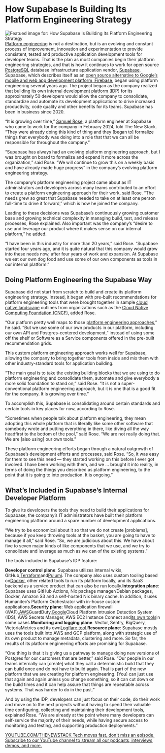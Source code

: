 # How Supabase Is Building Its Platform Engineering Strategy
![Featued image for: How Supabase Is Building Its Platform Engineering Strategy](https://cdn.thenewstack.io/media/2024/08/44d188b4-wesley-tingey-7paifc4fohk-unsplash-1-1024x683.jpg)
[Platform engineering](https://thenewstack.io/platform-engineering/) is not a destination, but is an evolving and constant process of improvement, innovation and experimentation to provide consistent, tested and productive application development tools for developer teams. That is the plan as most companies begin their platform engineering strategies, and that is how it continues to work for open source [PostgreSQL](https://thenewstack.io/benchmarking-postgresql-vs-mongodb-for-genai/) database infrastructure application vendor, [Supabase](https://supabase.com/).
Supabase, which describes itself as an [open source alternative to Google’s mobile and web app development platform, Firebase](https://kinsta.com/blog/firebase-alternatives/), began using platform engineering several years ago. The project began as the company realized that building its own [internal development platform (IDP)](https://thenewstack.io/internal-developer-platform-vs-internal-developer-portal-whats-up/) for its approximately 50 developers would allow the company to consolidate, standardize and automate its development applications to drive increased productivity, code quality and other benefits for its teams. Supabase has been in business since 2020.

“It is growing over time,” [Samuel Rose](https://www.linkedin.com/in/samrose/), a platform engineer at Supabase who came to work for the company in February 2024, told The New Stack. “They were already doing this kind of thing and they [began to] formalize things that everybody was doing into a role that that we can all be responsible for throughout the company.”

“Supabase has always had an evolving platform engineering approach, but I was brought on board to formalize and expand it more across the organization,” said Rose. “We will continue to grow this on a weekly basis and have already made huge progress” in the company’s evolving platform engineering strategy.

The company’s platform engineering project came about as IT administrators and developers across many teams contributed to an effort to create a platform engineering approach for their work, said Rose. “The needs grew so great that Supabase needed to take on at least one person full-time to drive it forward,” which is how he joined the company.

Leading to these decisions was Supabase’s continuously growing customer base and growing technical complexity in managing build, test, and release processes, Rose explained. Also important was the company’s “desire to use and leverage our product where it makes sense on our internal platform,” he added.

“I have been in this industry for more than 20 years,” said Rose. “Supabase started four years ago, and it is quite natural that this company would grow into these needs now, after four years of work and expansion. At Supabase we eat our own dog food and use some of our own components as tools in our internal platform.”

## Doing Platform Engineering the Supabase Way
Supabase did not start from scratch to build and create its platform engineering strategy. Instead, it began with pre-built recommendations for platform engineering tools that were brought together in sample [cloud native landscape](https://landscape.cncf.io/?view-mode=grid) outlines from organizations such as the [Cloud Native Computing Foundation (CNCF)](https://cncf.io/?utm_content=inline+mention), added Rose.

“Our platform pretty well maps to those [platform engineering approaches](https://thenewstack.io/platform-engineering-it-is-all-about-the-tooling/),” he said. “But we use some of our own products in our platform, including our own API and Postgres-centered development,” instead of using some off the shelf or Software as a Service components offered in the pre-built recommendation grids.

This custom platform engineering approach works well for Supabase, allowing the company to bring together tools from inside and mix them with other industry-standard tools for application building.

“The main goal is to take the existing building blocks that we are using to do platform engineering and consolidate them, automate and give everybody a more solid foundation to stand on,” said Rose. “It is not a super-conventional platform engineering approach, but it is one that is a good fit for the company. It is growing over time.”

To accomplish this, Supabase is consolidating around certain standards and certain tools in key places for now, according to Rose.

“Sometimes when people talk about platform engineering, they mean adopting this whole platform that is literally like some other software that somebody wrote and putting everything in there, like diving all the way headfirst to the bottom of the pool,” said Rose. “We are not really doing that. We are [also using] our own tools.”

These platform engineering efforts began through a natural outgrowth of Supabase’s development efforts and processes, said Rose. “So, it was easy for them to see this need — they started working on this before I ever got involved. I have been working with them, and we … brought it into reality, in terms of doing the things you described as platform engineering, to the point that it is going to into production. It is ongoing.”

## What’s Included in Supabase’s Internal Developer Platform
To give its developers the tools they need to build their applications for Supabase, the company’s IT administrators have built their platform engineering platform around a spare number of development applications.

“We try to be economical about it so that we do not create [problems], because if you keep throwing tools at the basket, you are going to have to manage it all,” said Rose. “So, we are judicious about this. We have about five to seven major kinds of like components that we use, and we try to consolidate and leverage as much as we can of the existing systems.”

The tools included in Supabase’s IDP feature:

**Developer control plane**: Supabase utilizes internal wikis, GitHub,[Terraform](https://thenewstack.io/terraform-isnt-dead/)and[Pulumi](https://thenewstack.io/pulumi-rocks-ai-infused-infrastructure-as-code-platform/). The company also uses custom tooling based on[Docker](https://www.docker.com/?utm_content=inline+mention), other related tools to run its platform locally, and its SaaS backend as a service product that can also be run locally.**Integration plane**: Supabase uses GitHub Actions, Nix package manager/Debian packages, Docker, Amazon S3 and a self-hosted Nix binary cache. In addition, it uses Humanitec’s Platform Orchestrator with in-house custom applications.**Security plane**: Web application firewall (WAF),[AWS](https://aws.amazon.com/?utm_content=inline+mention)GuardDuty,[Google](https://cloud.google.com/?utm_content=inline+mention)Cloud Platform Intrusion Detection System (IDS), AWS Secrets Manager, AWS EC2 Instance Connect and[its own tools](https://github.com/supabase/auth)in some cases.**Monitoring and logging plane**: Vector, Sentry, BigQuery, VictoriaMetrics and its own[Logflare tool](https://logflare.app/).**Resource plane**: Supabase mostly uses the tools built into AWS and GCP platform, along with strategic use of its own product to manage metadata, clustering and more.
So far, the results of its platform engineering efforts are promising for Supabase.

“One thing is that it is giving us a pathway to manage doing new versions of Postgres for our customers that are better,” said Rose. “Our people in our teams internally can [create] what they call a deterministic build that they can build once and do not have to build again. That is part of the new platform that we are creating for platform engineering. [You] can just use that again and again unless you change something, so it can cut down on the build times and it can help assure that things are repeatable across systems. That was harder to do in the past.”

And by using the IDP, developers can just focus on their code, do their work and move on to the next projects without having to spend their valuable time configuring, collecting and maintaining their development tools, explained Rose. “We are already at the point where many developers can self-service the majority of their needs, while having secure access to monitoring and testing, and supporting production deployments.”

[
YOUTUBE.COM/THENEWSTACK
Tech moves fast, don't miss an episode. Subscribe to our YouTube
channel to stream all our podcasts, interviews, demos, and more.
](https://youtube.com/thenewstack?sub_confirmation=1)